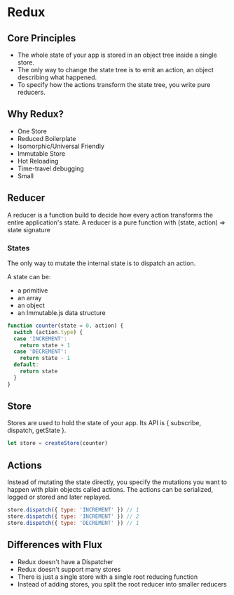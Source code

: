 # Redux

## Core Principles

- The whole state of your app is stored in an object tree inside a single store.
- The only way to change the state tree is to emit an action, an object describing what happened.
- To specify how the actions transform the state tree, you write pure reducers.

## Why Redux?
- One Store
- Reduced Boilerplate
- Isomorphic/Universal Friendly
- Immutable Store
- Hot Reloading
- Time-travel debugging
- Small

## Reducer
A reducer is a function build to decide how every action transforms the entire application's state.
A reducer is a pure function with (state, action) => state signature

### States
The only way to mutate the internal state is to dispatch an action.

A state can be:
- a primitive
- an array
- an object
- an Immutable.js data structure

```javascript
function counter(state = 0, action) {
  switch (action.type) {
  case 'INCREMENT':
    return state + 1
  case 'DECREMENT':
    return state - 1
  default:
    return state
  }
}
```

## Store
Stores are used to hold the state of your app. Its API is { subscribe, dispatch, getState }.

```javascript
let store = createStore(counter)
```

## Actions
Instead of mutating the state directly, you specify the mutations you want to happen with plain objects called actions.
The actions can be serialized, logged or stored and later replayed.

```javascript
store.dispatch({ type: 'INCREMENT' }) // 1
store.dispatch({ type: 'INCREMENT' }) // 2
store.dispatch({ type: 'DECREMENT' }) // 1
```


## Differences with Flux
- Redux doesn't have a Dispatcher
- Redux doesn't support many stores
- There is just a single store with a single root reducing function
- Instead of adding stores, you split the root reducer into smaller reducers
